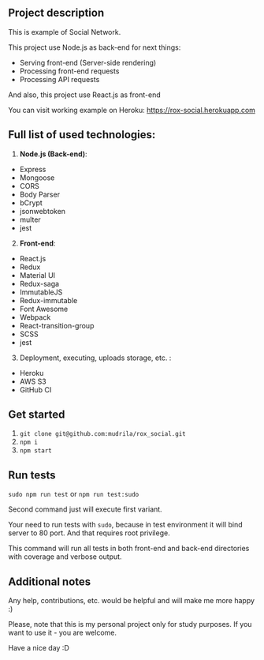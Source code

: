 ## Project description
This is example of Social Network.

This project use Node.js as back-end for next things:
* Serving front-end (Server-side rendering)
* Processing front-end requests
* Processing API requests

And also, this project use React.js as front-end

You can visit working example on Heroku: https://rox-social.herokuapp.com

## Full list of used technologies:
1. **Node.js (Back-end)**:
* Express
* Mongoose
* CORS
* Body Parser
* bCrypt
* jsonwebtoken
* multer
* jest
2. **Front-end**:
* React.js
* Redux
* Material UI
* Redux-saga
* ImmutableJS
* Redux-immutable
* Font Awesome
* Webpack
* React-transition-group
* SCSS
* jest
3. Deployment, executing, uploads storage, etc. :
* Heroku
* AWS S3
* GitHub CI

## Get started 
1. `git clone git@github.com:mudrila/rox_social.git`
2. `npm i`
3. `npm start`


## Run tests
`sudo npm run test` or `npm run test:sudo`

Second command just will execute first variant.

Your need to run tests with `sudo`, because in test environment it will bind server to 80 port. 
And that requires root privilege.

This command will run all tests in both front-end and back-end directories with coverage and verbose output.
## Additional notes
Any help, contributions, etc. would be helpful and will make me more happy :)
 
Please, note that this is my personal project only for study purposes. If you want to use it - you are welcome.

Have a nice day :D
